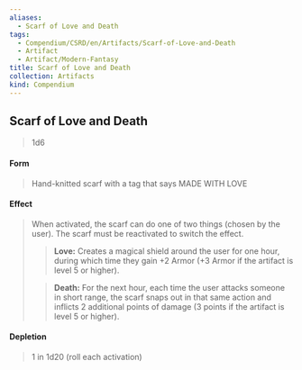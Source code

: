 ```yaml
---
aliases:
  - Scarf of Love and Death
tags:
  - Compendium/CSRD/en/Artifacts/Scarf-of-Love-and-Death
  - Artifact
  - Artifact/Modern-Fantasy
title: Scarf of Love and Death
collection: Artifacts
kind: Compendium
---
```

## Scarf of Love and Death

>1d6 
#### Form
>Hand-knitted scarf with a tag that says MADE WITH LOVE  
#### Effect
> When activated, the scarf can do one of two things (chosen by the user). The scarf must be reactivated to switch the effect. 
> >**Love:** Creates a magical shield around the user for one hour, during which time they gain +2 Armor (+3 Armor if the artifact is level 5 or higher). 
> 
> >**Death:** For the next hour, each time the user attacks someone in short range, the scarf snaps out in that same action and inflicts 2 additional points of damage (3 points if the artifact is level 5 or higher). 


#### Depletion 
>1 in 1d20 (roll each activation)